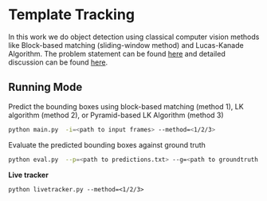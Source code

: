 # Template Tracking

In this work we do object detection using classical computer vision methods like Block-based matching (sliding-window method) and Lucas-Kanade Algorithm. The problem statement can be found [here](./Assignment_2.pdf) and detailed discussion can be found [here](./Report.pdf).

## Running Mode

Predict the bounding boxes using block-based matching (method 1), LK algorithm (method 2), or Pyramid-based LK Algorithm (method 3)

```bash
python main.py  -i=<path to input frames> --method=<1/2/3>
```

Evaluate the predicted bounding boxes against ground truth

```bash
python eval.py  --p=<path to predictions.txt> --g=<path to groundtruth.txt>
```

**Live tracker**

```
python livetracker.py --method=<1/2/3>
```